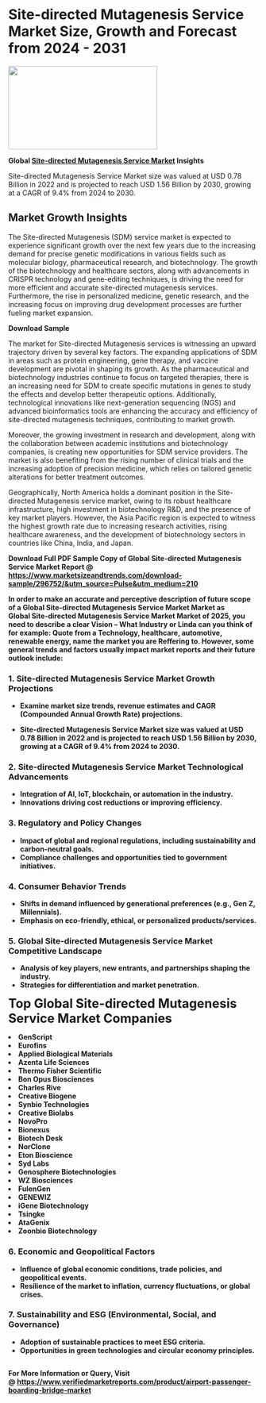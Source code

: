 <H1>Site-directed Mutagenesis Service Market Size, Growth and Forecast from 2024 - 2031</H1><img class="aligncenter size-medium wp-image-584254" src="https://thirdeyenews.in/wp-content/uploads/2024/09/Global-Market-Research-300x168.jpeg" alt="" width="300" height="168" /><p><strong>Global&nbsp;<a href="https://www.marketsizeandtrends.com/download-sample/296752/&amp;utm_source=Pulse&amp;utm_medium=210">Site-directed Mutagenesis Service Market</a> Insights</strong></p><p>Site-directed Mutagenesis Service Market size was valued at USD 0.78 Billion in 2022 and is projected to reach USD 1.56 Billion by 2030, growing at a CAGR of 9.4% from 2024 to 2030.</p><p><h2>Market Growth Insights</h2> <p>The Site-directed Mutagenesis (SDM) service market is expected to experience significant growth over the next few years due to the increasing demand for precise genetic modifications in various fields such as molecular biology, pharmaceutical research, and biotechnology. The growth of the biotechnology and healthcare sectors, along with advancements in CRISPR technology and gene-editing techniques, is driving the need for more efficient and accurate site-directed mutagenesis services. Furthermore, the rise in personalized medicine, genetic research, and the increasing focus on improving drug development processes are further fueling market expansion.</p> <p><strong>Download Sample</strong></p> <p>The market for Site-directed Mutagenesis services is witnessing an upward trajectory driven by several key factors. The expanding applications of SDM in areas such as protein engineering, gene therapy, and vaccine development are pivotal in shaping its growth. As the pharmaceutical and biotechnology industries continue to focus on targeted therapies, there is an increasing need for SDM to create specific mutations in genes to study the effects and develop better therapeutic options. Additionally, technological innovations like next-generation sequencing (NGS) and advanced bioinformatics tools are enhancing the accuracy and efficiency of site-directed mutagenesis techniques, contributing to market growth.</p> <p>Moreover, the growing investment in research and development, along with the collaboration between academic institutions and biotechnology companies, is creating new opportunities for SDM service providers. The market is also benefiting from the rising number of clinical trials and the increasing adoption of precision medicine, which relies on tailored genetic alterations for better treatment outcomes.</p> <p>Geographically, North America holds a dominant position in the Site-directed Mutagenesis service market, owing to its robust healthcare infrastructure, high investment in biotechnology R&D, and the presence of key market players. However, the Asia Pacific region is expected to witness the highest growth rate due to increasing research activities, rising healthcare awareness, and the development of biotechnology sectors in countries like China, India, and Japan.</p> <p><strong></p><p><span class=""><strong>Download Full PDF Sample Copy of Global Site-directed Mutagenesis Service Market Report</strong> @ <a href="https://www.marketsizeandtrends.com/download-sample/296752/&amp;utm_source=Pulse&amp;utm_medium=210" target="_blank">https://www.marketsizeandtrends.com/download-sample/296752/&amp;utm_source=Pulse&amp;utm_medium=210</a></span></p><p>In order to make an accurate and perceptive description of future scope of a Global&nbsp;Site-directed Mutagenesis Service Market Market as Global&nbsp;Site-directed Mutagenesis Service Market Market of 2025, you need to describe a clear Vision &ndash; What Industry or Linda can you think of for example: Quote from a Technology, healthcare, automotive, renewable energy, name the market you are Reffering to. However, some general trends and factors usually impact market reports and their future outlook include:</p><h3>1.&nbsp;<strong>Site-directed Mutagenesis Service Market Growth Projections</strong></h3><ul><li>Examine market size trends, revenue estimates and CAGR (Compounded Annual Growth Rate) projections.</li><li><p>Site-directed Mutagenesis Service Market size was valued at USD 0.78 Billion in 2022 and is projected to reach USD 1.56 Billion by 2030, growing at a CAGR of 9.4% from 2024 to 2030.</p></li></ul><h3>2.&nbsp;<strong>Site-directed Mutagenesis Service Market Technological Advancements</strong></h3><ul><li>Integration of AI, IoT, blockchain, or automation in the industry.</li><li>Innovations driving cost reductions or improving efficiency.</li></ul><h3>3.&nbsp;<strong>Regulatory and Policy Changes</strong></h3><ul><li>Impact of global and regional regulations, including sustainability and carbon-neutral goals.</li><li>Compliance challenges and opportunities tied to government initiatives.</li></ul><h3>4.&nbsp;<strong>Consumer Behavior Trends</strong></h3><ul><li>Shifts in demand influenced by generational preferences (e.g., Gen Z, Millennials).</li><li>Emphasis on eco-friendly, ethical, or personalized products/services.</li></ul><h3>5.&nbsp;<strong>Global Site-directed Mutagenesis Service Market Competitive Landscape</strong></h3><ul><li>Analysis of key players, new entrants, and partnerships shaping the industry.</li><li>Strategies for differentiation and market penetration.</li></ul><p data-pm-slice="1 1 []"><span style="color: inherit; font-family: inherit; font-size: 25px;">Top Global Site-directed Mutagenesis Service Market Companies</span></p><div class="" data-test-id=""><p><li>GenScript</li><li> Eurofins</li><li> Applied Biological Materials</li><li> Azenta Life Sciences</li><li> Thermo Fisher Scientific</li><li> Bon Opus Biosciences</li><li> Charles Rive</li><li> Creative Biogene</li><li> Synbio Technologies</li><li> Creative Biolabs</li><li> NovoPro</li><li> Bionexus</li><li> Biotech Desk</li><li> NorClone</li><li> Eton Bioscience</li><li> Syd Labs</li><li> Genosphere Biotechnologies</li><li> WZ Biosciences</li><li> FulenGen</li><li> GENEWIZ</li><li> iGene Biotechnology</li><li> Tsingke</li><li> AtaGenix</li><li> Zoonbio Biotechnology</li></p></div><h3>6.&nbsp;<strong>Economic and Geopolitical Factors</strong></h3><ul><li>Influence of global economic conditions, trade policies, and geopolitical events.</li><li>Resilience of the market to inflation, currency fluctuations, or global crises.</li></ul><h3>7.&nbsp;<strong>Sustainability and ESG (Environmental, Social, and Governance)</strong></h3><ul><li>Adoption of sustainable practices to meet ESG criteria.</li><li>Opportunities in green technologies and circular economy principles.</li></ul><h2><strong style="font-size: 14px;">For More Information or Query, Visit @&nbsp;</strong><a style="background-color: #ffffff; font-size: 14px;" href="https://www.marketsizeandtrends.com/report/site-directed-mutagenesis-service-market/" target="_blank">https://www.verifiedmarketreports.com/product/airport-passenger-boarding-bridge-market</a></h2>
